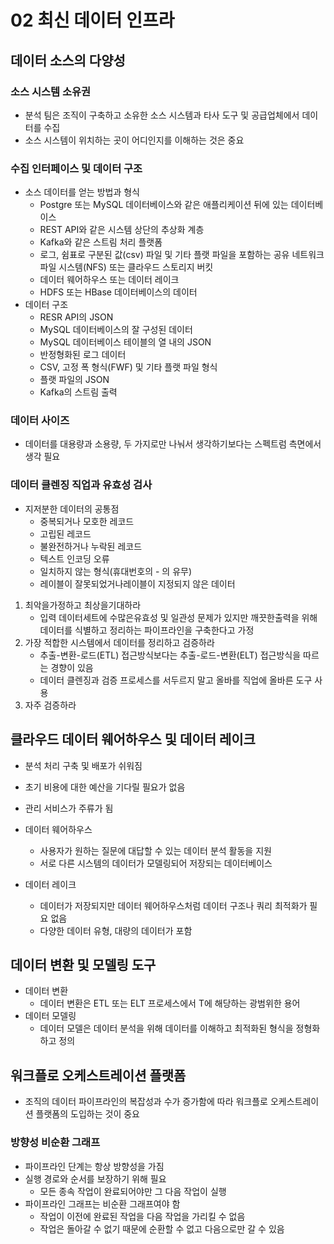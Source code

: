 # 02 최신 데이터 인프라



## 데이터 소스의 다양성

### 소스 시스템 소유권

- 분석 팀은 조직이 구축하고 소유한 소스 시스템과 타사 도구 및 공급업체에서 데이터를 수집
- 소스 시스템이 위치하는 곳이 어디인지를 이해하는 것은 중요



### 수집 인터페이스 및 데이터 구조

- 소스 데이터를 얻는 방법과 형식
  - Postgre 또는 MySQL 데이터베이스와 같은 애플리케이션 뒤에 있는 데이터베이스
  - REST API와 같은 시스템 상단의 추상화 계층
  - Kafka와 같은 스트림 처리 플랫폼
  - 로그, 쉼표로 구분된 값(csv) 파일 및 기타 플랫 파일을 포함하는 공유 네트워크 파일 시스템(NFS) 또는 클라우드 스토리지 버킷
  - 데이터 웨어하우스 또는 데이터 레이크
  - HDFS 또는 HBase 데이터베이스의 데이터
- 데이터 구조
  - RESR API의 JSON
  - MySQL 데이터베이스의 잘 구성된 데이터
  - MySQL 데이터베이스 테이블의 열 내의 JSON
  - 반정형화된 로그 데이터
  - CSV, 고정 폭 형식(FWF) 및 기타 플랫 파일 형식
  - 플랫 파일의 JSON
  - Kafka의 스트림 출력



### 데이터 사이즈

- 데이터를 대용량과 소용량, 두 가지로만 나눠서 생각하기보다는 스펙트럼 측면에서 생각 필요



### 데이터 클렌징 직업과 유효성 검사

- 지저분한 데이터의 공통점
  - 중복되거나 모호한 레코드
  - 고립된 레코드
  - 불완전하거나 누락된 레코드
  - 텍스트 인코딩 오류
  - 일치하지 않는 형식(휴대번호의 - 의 유무)
  - 레이블이 잘못되었거나레이블이 지정되지 않은 데이터



1. 최악을가정하고 최상을기대하라
   - 입력 데이터세트에 수많은유효성 및 일관성 문제가 있지만 깨끗한출력을 위해 데이터를 식별하고 정리하는 파이프라인을 구축한다고 가정
2. 가장 적합한 시스템에서 데이터를 정리하고 검증하라
   - 추출-변환-로드(ETL) 접근방식보다는 추출-로드-변환(ELT) 접근방식을 따르는 경향이 있음
   - 데이터 클렌징과 검증 프로세스를 서두르지 말고 올바를 직업에 올바른 도구 사용
3. 자주 검증하라



## 클라우드 데이터 웨어하우스 및 데이터 레이크

- 분석 처리 구축 및 배포가 쉬워짐
- 초기 비용에 대한 예산을 기다릴 필요가 없음
- 관리 서비스가 주류가 됨



- 데이터 웨어하우스
  - 사용자가 원하는 질문에 대답할 수 있는 데이터 분석 활동을 지원
  - 서로 다른 시스템의 데이터가 모델링되어 저장되는 데이터베이스
- 데이터 레이크
  - 데이터가 저장되지만 데이터 웨어하우스처럼 데이터 구조나 쿼리 최적화가 필요 없음
  - 다양한 데이터 유형, 대량의 데이터가 포함



## 데이터 변환 및 모델링 도구

- 데이터 변환
  - 데이터 변환은 ETL 또는 ELT 프로세스에서 T에 해당하는 광범위한 용어
- 데이터 모델링
  - 데이터 모델은 데이터 분석을 위해 데이터를 이해하고 최적화된 형식을 정형화하고 정의



## 워크플로 오케스트레이션 플랫폼

- 조직의 데이터 파이프라인의 복잡성과 수가 증가함에 따라 워크플로 오케스트레이션 플랫폼의 도입하는 것이 중요



### 방향성 비순환 그래프

- 파이프라인 단계는 항상 방향성을 가짐
- 실행 경로와 순서를 보장하기 위해 필요
  - 모든 종속 작업이 완료되어야만 그 다음 작업이 실행
- 파이프라인 그래프는 비순환 그래프여야 함
  - 작업이 이전에 완료된 작업을 다음 작업을 가리킬 수 없음
  - 작업은 돌아갈 수 없기 때문에 순환할 수 없고 다음으로만 갈 수 있음